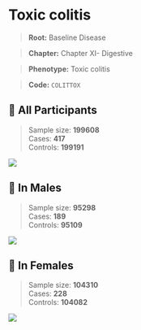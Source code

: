 # Toxic colitis

> **Root:** Baseline Disease  

> **Chapter:** Chapter XI- Digestive  

> **Phenotype:** Toxic colitis  

> **Code:** `COLITTOX`

## 🧪 All Participants  
> Sample size: **199608**  
> Cases: **417**  
> Controls: **199191**
<img src="/Disease/Figures/ALL/Incidence/COLITTOX.png"/>
<CsvTable src="/Disease/Data/ALL/Incidence/COX_COLITTOX.csv" label="🔍 View full results" />

## 👨 In Males  
> Sample size: **95298**  
> Cases: **189**  
> Controls: **95109**
<img src="/Disease/Figures/Male/Incidence/COLITTOX.png"/>
<CsvTable src="/Disease/Data/Male/Incidence/COX_COLITTOX.csv" label="🔍 View full results" />

## 👩 In Females  
> Sample size: **104310**  
> Cases: **228**  
> Controls: **104082**
<img src="/Disease/Figures/Female/Incidence/COLITTOX.png"/>
<CsvTable src="/Disease/Data/Female/Incidence/COX_COLITTOX.csv" label="🔍 View full results" />
